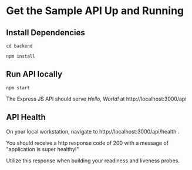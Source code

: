 # Get the Sample API Up and Running

## Install Dependencies

`cd backend`

`npm install`

## Run API locally

`npm start`

The Express JS API should serve *Hello, World!* at http://localhost:3000/api

## API Health

On your local workstation, navigate to http://localhost:3000/api/health .

You should receive a http response code of 200 with a message of "application is super healthy!"

Utilize this response when building your readiness and liveness probes.
